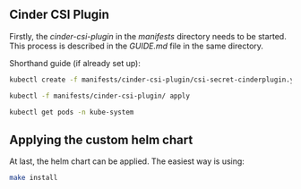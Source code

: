 ## Cinder CSI Plugin

Firstly, the *cinder-csi-plugin* in the *manifests* directory needs to be started. This process is described in the *GUIDE.md* file in the same directory.

Shorthand guide (if already set up):

```bash
kubectl create -f manifests/cinder-csi-plugin/csi-secret-cinderplugin.yaml

kubectl -f manifests/cinder-csi-plugin/ apply

kubectl get pods -n kube-system
```

## Applying the custom helm chart

At last, the helm chart can be applied. The easiest way is using:

```bash
make install
```